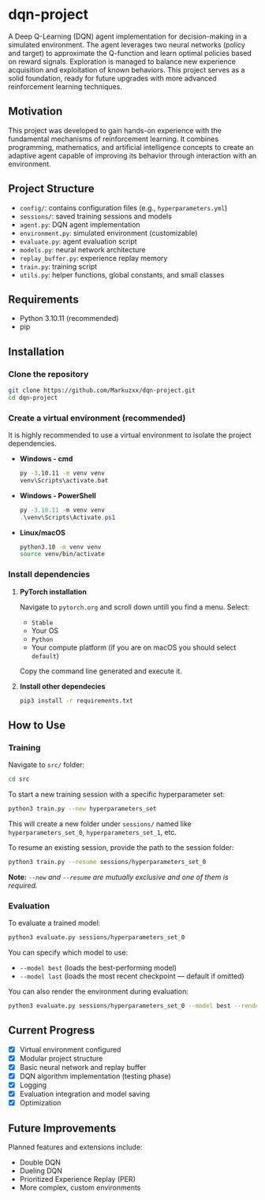 
# dqn-project

A Deep Q-Learning (DQN) agent implementation for decision-making in a simulated environment. The agent leverages two neural networks (policy and target) to approximate the Q-function and learn optimal policies based on reward signals. Exploration is managed to balance new experience acquisition and exploitation of known behaviors. This project serves as a solid foundation, ready for future upgrades with more advanced reinforcement learning techniques.

## Motivation

This project was developed to gain hands-on experience with the fundamental mechanisms of reinforcement learning. It combines programming, mathematics, and artificial intelligence concepts to create an adaptive agent capable of improving its behavior through interaction with an environment.

## Project Structure

- `config/`: contains configuration files (e.g., `hyperparameters.yml`)
- `sessions/`: saved training sessions and models
- `agent.py`: DQN agent implementation
- `environment.py`: simulated environment (customizable)
- `evaluate.py`: agent evaluation script
- `models.py`: neural network architecture
- `replay_buffer.py`: experience replay memory
- `train.py`: training script
- `utils.py`: helper functions, global constants, and small classes

## Requirements

- Python 3.10.11 (recommended)
- pip

## Installation

### Clone the repository

```bash
git clone https://github.com/Markuzxx/dqn-project.git
cd dqn-project
```

### Create a virtual environment (recommended)

It is highly recommended to use a virtual environment to isolate the project dependencies.

- **Windows - cmd**

    ```cmd
    py -3.10.11 -m venv venv
    venv\Scripts\activate.bat
    ```

- **Windows - PowerShell**

    ```powershell
    py -3.10.11 -m venv venv
    .\venv\Scripts\Activate.ps1
    ```

- **Linux/macOS**

    ```bash
    python3.10 -m venv venv
    source venv/bin/activate
    ```

### Install dependencies

1. **PyTorch installation**

    Navigate to `pytorch.org` and scroll down untill you find a menu.
    Select:

    - `Stable`
    - Your OS
    - `Python`
    - Your compute platform (if you are on macOS you should select `default`)

    Copy the command line generated and execute it.

2. **Install other dependecies**

    ```bash
    pip3 install -r requirements.txt
    ```

## How to Use

### Training

Navigate to `src/` folder:

```bash
cd src
```

To start a new training session with a specific hyperparameter set:

```bash
python3 train.py --new hyperparameters_set
```

This will create a new folder under `sessions/` named like `hyperparameters_set_0`, `hyperparameters_set_1`, etc.

To resume an existing session, provide the path to the session folder:

```bash
python3 train.py --resume sessions/hyperparameters_set_0
```

**Note:** *`--new` and `--resume` are mutually exclusive and one of them is required.*

### Evaluation

To evaluate a trained model:

```bash
python3 evaluate.py sessions/hyperparameters_set_0
```

You can specify which model to use:

- `--model best` (loads the best-performing model)
- `--model last` (loads the most recent checkpoint — default if omitted)

You can also render the environment during evaluation:

```bash
python3 evaluate.py sessions/hyperparameters_set_0 --model best --render
```

## Current Progress

- [x] Virtual environment configured
- [x] Modular project structure
- [x] Basic neural network and replay buffer
- [x] DQN algorithm implementation (testing phase)
- [x] Logging  
- [x] Evaluation integration and model saving
- [x] Optimization

## Future Improvements

Planned features and extensions include:

- Double DQN
- Dueling DQN
- Prioritized Experience Replay (PER)
- More complex, custom environments
